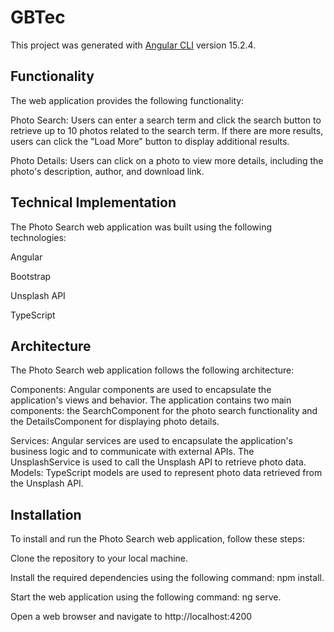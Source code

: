 # GBTec

This project was generated with [Angular CLI](https://github.com/angular/angular-cli) version 15.2.4.

## Functionality
The web application provides the following functionality:

Photo Search: Users can enter a search term and click the search button to retrieve up to 10 photos related to the search term. If there are more results, users can click the "Load More" button to display additional results.

Photo Details: Users can click on a photo to view more details, including the photo's description, author, and download link.

## Technical Implementation
The Photo Search web application was built using the following technologies:

Angular

Bootstrap

Unsplash API

TypeScript

## Architecture
The Photo Search web application follows the following architecture:

Components: Angular components are used to encapsulate the application's views and behavior. The application contains two main components: the SearchComponent for the photo search functionality and the DetailsComponent for displaying photo details.

Services: Angular services are used to encapsulate the application's business logic and to communicate with external APIs. The UnsplashService is used to call the Unsplash API to retrieve photo data.
Models: TypeScript models are used to represent photo data retrieved from the Unsplash API.

## Installation
To install and run the Photo Search web application, follow these steps:

Clone the repository to your local machine.

Install the required dependencies using the following command: npm install.

Start the web application using the following command: ng serve.

Open a web browser and navigate to http://localhost:4200
